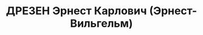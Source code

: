 ---
title: ДРЕЗЕН Эрнест Карлович (Эрнест-Вильгельм)
description: "Род. в 1892, Курляндская губ., г. Либава, латыш, обр.: высшее, член\
  \ ВКП(б). Проживал: Москва, Скатертный пер., д. 3, кв. 5. Зав. сектором Всесоюзного\
  \ центрального комитета нового алфавита при Президиуме Совета национальностей ЦИК\
  \ СССР. [Президент ЦК Союза эсперантистов советской России.]\n  Арестован 17.04.1937.\
  \ Обв. в участии в антисоветской к.-р. организации. Приговор: ВК ВС СССР, 27.10.1937\
  \ – ВМН. Расстрелян 27.10.1937, г.Москва. \n  Реабилитирован ВК ВС СССР 11.05.1957"
---
